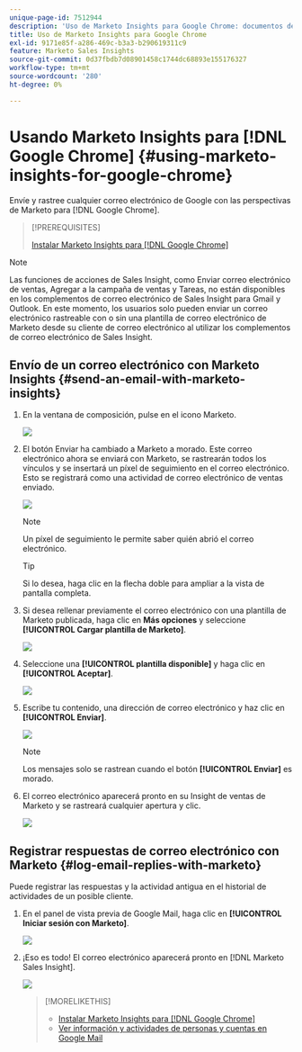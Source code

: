 ```yaml
---
unique-page-id: 7512944
description: 'Uso de Marketo Insights para Google Chrome: documentos de Marketo: documentación del producto'
title: Uso de Marketo Insights para Google Chrome
exl-id: 9171e85f-a286-469c-b3a3-b290619311c9
feature: Marketo Sales Insights
source-git-commit: 0d37fbdb7d08901458c1744dc68893e155176327
workflow-type: tm+mt
source-wordcount: '280'
ht-degree: 0%

---
```


# Usando Marketo Insights para [!DNL Google Chrome] {#using-marketo-insights-for-google-chrome}

Envíe y rastree cualquier correo electrónico de Google con las perspectivas de Marketo para [!DNL Google Chrome].

>[!PREREQUISITES]
>
>[Instalar Marketo Insights para [!DNL Google Chrome]](/help/marketo/product-docs/marketo-sales-insight/msi-chrome-plugin/install-marketo-insights-for-google-chrome.md)

>[!NOTE]
>
>Las funciones de acciones de Sales Insight, como Enviar correo electrónico de ventas, Agregar a la campaña de ventas y Tareas, no están disponibles en los complementos de correo electrónico de Sales Insight para Gmail y Outlook. En este momento, los usuarios solo pueden enviar un correo electrónico rastreable con o sin una plantilla de correo electrónico de Marketo desde su cliente de correo electrónico al utilizar los complementos de correo electrónico de Sales Insight.

## Envío de un correo electrónico con Marketo Insights {#send-an-email-with-marketo-insights}

1. En la ventana de composición, pulse en el icono Marketo.

   ![](assets/image2015-10-5-14-3a57-3a53.png)

1. El botón Enviar ha cambiado a Marketo a morado. Este correo electrónico ahora se enviará con Marketo, se rastrearán todos los vínculos y se insertará un píxel de seguimiento en el correo electrónico. Esto se registrará como una actividad de correo electrónico de ventas enviado.

   ![](assets/image2015-10-5-15-3a2-3a21.png)

   >[!NOTE]
   >
   >Un píxel de seguimiento le permite saber quién abrió el correo electrónico.

   >[!TIP]
   >
   >Si lo desea, haga clic en la flecha doble para ampliar a la vista de pantalla completa.

1. Si desea rellenar previamente el correo electrónico con una plantilla de Marketo publicada, haga clic en **Más opciones** y seleccione **[!UICONTROL Cargar plantilla de Marketo]**.

   ![](assets/image2015-10-5-15-3a6-3a50.png)

1. Seleccione una **[!UICONTROL plantilla disponible]** y haga clic en **[!UICONTROL Aceptar]**.

   ![](assets/image2015-10-5-15-3a11-3a44.png)

1. Escribe tu contenido, una dirección de correo electrónico y haz clic en **[!UICONTROL Enviar]**.

   ![](assets/image2015-10-6-14-3a37-3a32.png)

   >[!NOTE]
   >
   >Los mensajes solo se rastrean cuando el botón **[!UICONTROL Enviar]** es morado.

1. El correo electrónico aparecerá pronto en su Insight de ventas de Marketo y se rastreará cualquier apertura y clic.

   ![](assets/image2015-4-23-16-3a59-3a43.png)

## Registrar respuestas de correo electrónico con Marketo {#log-email-replies-with-marketo}

Puede registrar las respuestas y la actividad antigua en el historial de actividades de un posible cliente.

1. En el panel de vista previa de Google Mail, haga clic en **[!UICONTROL Iniciar sesión con Marketo]**.

   ![](assets/image2015-4-23-17-3a0-3a42.png)

1. ¡Eso es todo! El correo electrónico aparecerá pronto en [!DNL Marketo Sales Insight].

   ![](assets/image2015-4-23-17-3a1-3a26.png)

   >[!MORELIKETHIS]
   >
   >* [Instalar Marketo Insights para [!DNL Google Chrome]](/help/marketo/product-docs/marketo-sales-insight/msi-chrome-plugin/install-marketo-insights-for-google-chrome.md)
   >* [Ver información y actividades de personas y cuentas en Google Mail](/help/marketo/product-docs/marketo-sales-insight/msi-chrome-plugin/view-person-and-account-information-and-activities-in-google-mail.md)
